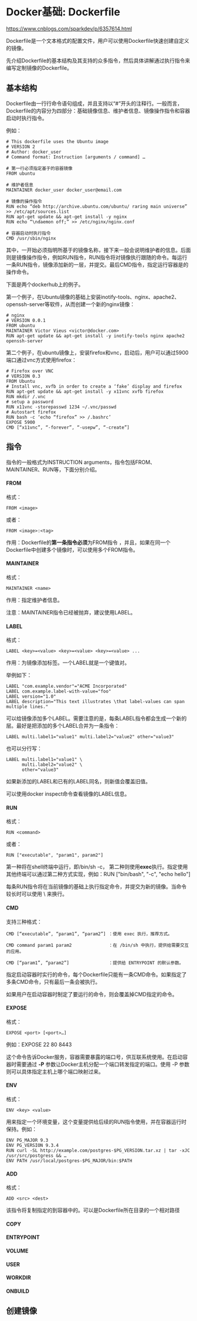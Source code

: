 # Docker基础: Dockerfile

https://www.cnblogs.com/sparkdev/p/6357614.html



Dockerfile是一个文本格式的配置文件，用户可以使用Dockerfile快速创建自定义的镜像。

先介绍Dockerfile的基本结构及其支持的众多指令，然后具体讲解通过执行指令来编写定制镜像的Dockerfile。

## 基本结构 

Dockerfile由一行行命令语句组成，并且支持以“#”开头的注释行。一般而言，Dockerfile的内容分为四部分：基础镜像信息、维护者信息、镜像操作指令和容器启动时执行指令。

例如：

```shell
# This dockerfile uses the Ubuntu image
# VERSION 2
# Author: docker_user
# Command format: Instruction [arguments / command] …

# 第一行必须指定基于的容器镜像
FROM ubuntu

# 维护者信息
MAINTAINER docker_user docker_user@email.com

# 镜像的操作指令
RUN echo “deb http://archive.ubuntu.com/ubuntu/ raring main universe” >> /etc/apt/sources.list
RUN apt-get update && apt-get install -y nginx
RUN echo “\ndaemon off;” >> /etc/nginx/nginx.conf

# 容器启动时执行指令
CMD /usr/sbin/nginx
```

其中，一开始必须指明所基于的镜像名称，接下来一般会说明维护者的信息。后面则是镜像操作指令，例如RUN指令，RUN指令将对镜像执行跟随的命令。每运行一条RUN指令，镜像添加新的一层，并提交。最后CMD指令，指定运行容器是的操作命令。

下面是两个dockerhub上的例子。

第一个例子，在Ubuntu镜像的基础上安装inotify-tools、nginx、apache2、openssh-server等软件，从而创建一个新的nginx镜像：

```shell
# nginx
# VERSION 0.0.1
FROM ubuntu
MAINTAINER Victor Vieus <victor@docker.com>
RUN apt-get update && apt-get install -y inotify-tools nginx apache2 openssh-server
```

第二个例子，在ubuntu镜像上，安装firefox和vnc，启动后，用户可以通过5900端口通过vnc方式使用firefox：

```shell
# Firefox over VNC
# VERSION 0.3
FROM Ubuntu
# Install vnc, xvfb in order to create a ‘fake’ display and firefox
RUN apt-get update && apt-get install -y x11vnc xvfb firefox
RUN mkdir /.vnc
# setup a password
RUN x11vnc -storepasswd 1234 ~/.vnc/passwd
# Autostart firefox
RUN bash -c ‘echo “firefox” >> /.bashrc’
EXPOSE 5900
CMD [“x11vnc”, “-forever”, “-usepw”, “-create”]
```

## 指令

指令的一般格式为INSTRUCTION arguments，指令包括FROM、MAINTAINER、RUN等，下面分别介绍。

#### FROM

格式：

```shell
FROM <image>
```

或者：

```shell
FROM <image>:<tag>
```

作用：Dockerfile的**第一条指令必须**为FROM指令 ，并且，如果在同一个Dockerfile中创建多个镜像时，可以使用多个FROM指令。

#### MAINTAINER

格式：

```shell
MAINTAINER <name>
```

作用：指定维护者信息。

注意：MAINTAINER指令已经被抛弃，建议使用LABEL。

#### LABEL

格式：

```shell
LABEL <key>=<value> <key>=<value> <key>=<value> ...
```

作用：为镜像添加标签。一个LABEL就是一个键值对。

举例如下：

```shell
LABEL "com.example.vendor"="ACME Incorporated"
LABEL com.example.label-with-value="foo"
LABEL version="1.0"
LABEL description="This text illustrates \that label-values can span multiple lines."
```

可以给镜像添加多个LABEL。需要注意的是，每条LABEL指令都会生成一个新的层。最好是把添加的多个LABEL合并为一条指令：

```shell
LABEL multi.label1="value1" multi.label2="value2" other="value3"
```

也可以分行写：

```shell
LABEL multi.label1="value1" \
      multi.label2="value2" \
      other="value3"
```

如果新添加的LABEL和已有的LABEL同名，则新值会覆盖旧值。

可以使用docker inspect命令查看镜像的LABEL信息。

#### RUN

格式：

```shell
RUN <command>
```

或者：

```shell
RUN ["executable", "param1", param2"]
```

第一种将在shell终端中运行，即/bin/sh -c， 第二种则使用**exec**执行。指定使用其他终端可以通过第二种方式实现，例如：RUN ["bin/bash", "-c", "echo hello"]

每条RUN指令将在当前镜像的基础上执行指定命令，并提交为新的镜像。当命令较长时可以使用 \ 来换行。

#### CMD

支持三种格式：

```shell
CMD [“executable”, “param1”, “param2”] ：使用 exec 执行，推荐方式。

CMD command param1 param2              ：在 /bin/sh 中执行，提供给需要交互的应用。

CMD [“param1”, “param2”]               ：提供给 ENTRYPOINT 的默认参数。
```

指定启动容器时实行的命令，每个Dockerfile只能有一条CMD命令。如果指定了多条CMD命令，只有最后一条会被执行。

如果用户在启动容器时制定了要运行的命令，则会覆盖掉CMD指定的命令。

#### EXPOSE

格式：

```shell
EXPOSE <port> [<port>…]
```

例如：EXPOSE 22 80 8443

这个命令告诉Docker服务，容器需要暴露的端口号，供互联系统使用。在启动容器时需要通过 **-P** 参数让Docker主机分配一个端口转发指定的端口。使用 -P 参数则可以具体指定主机上哪个端口映射过来。

#### ENV

格式：

```shell
ENV <key> <value>
```

用来指定一个环境变量，这个变量提供给后续的RUN指令使用，并在容器运行时保持。例如：

```shell
ENV PG_MAJOR 9.3
ENV PG_VERSION 9.3.4
RUN curl -SL http://example.com/postgres-$PG_VERSION.tar.xz | tar -xJC /usr/src/postgress && …
ENV PATH /usr/local/postgres-$PG_MAJOR/bin:$PATH
```

#### ADD

格式：

```shell
ADD <src> <dest>
```

该指令将复制指定的<src>到容器中的<dest>。<src>可以是Dockerfile所在目录的一个相对路径

#### COPY

#### ENTRYPOINT

#### VOLUME

#### USER

#### WORKDIR

#### ONBUILD

## 创建镜像